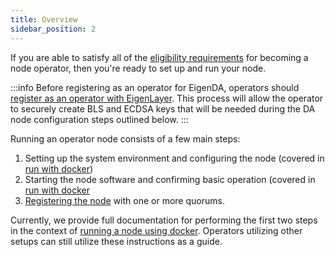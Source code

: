 ```yaml
---
title: Overview
sidebar_position: 2
---
```


If you are able to satisfy all of the [eligibility requirements](../requirements/requirements-overview.md) for becoming a node operator, then you're ready to set up and run your node. 

:::info
Before registering as an operator for EigenDA, operators should [register as an operator with EigenLayer](https://docs.eigenlayer.xyz/operator-guides/operator-installation). This process will allow the operator to securely create BLS and ECDSA keys that will be needed during the DA node configuration steps outlined below.
:::

Running an operator node consists of a few main steps:
1. Setting up the system environment and configuring the node (covered in [run with docker](run-with-docker.mdx))
2. Starting the node software and confirming basic operation (covered in [run with docker](run-with-docker.mdx)
3. [Registering the node](./registration/) with one or more quorums. 

Currently, we provide full documentation for performing the first two steps in the context of [running a node using docker](run-with-docker.mdx). 
Operators utilizing other setups can still utilize these instructions as a guide. 



